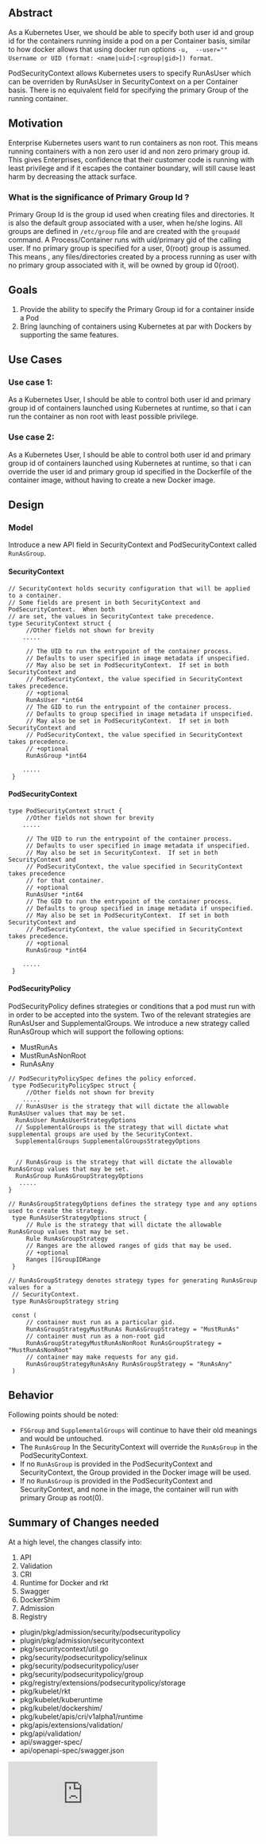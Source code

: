 ## Abstract


As a Kubernetes User, we should be able to specify both user id and group id for the containers running 
inside a pod on a per Container basis, similar to how docker allows that using docker run options `-u, 
--user="" Username or UID (format: <name|uid>[:<group|gid>]) format`.

PodSecurityContext allows Kubernetes users to specify RunAsUser which can be overriden by RunAsUser
in SecurityContext on a per Container basis. There is no equivalent field for specifying the primary
Group of the running container.

## Motivation

Enterprise Kubernetes users want to run containers as non root. This means running containers with a 
non zero user id and non zero primary group id. This gives Enterprises, confidence that their customer code
is running with least privilege and if it escapes the container boundary, will still cause least harm
by decreasing the attack surface.

### What is the significance of Primary Group Id ?
Primary Group Id is the group id used when creating files and directories. It is also the default group 
associated with a user, when he/she logins. All groups are defined in `/etc/group` file and are created
with the `groupadd` command. A Process/Container runs with uid/primary gid of the calling user. If no
primary group is specified for a user, 0(root) group is assumed. This means , any files/directories created
by a process running as user with no primary group associated with it, will be owned by group id 0(root).

## Goals

1. Provide the ability to specify the Primary Group id for a container inside a Pod
2. Bring launching of containers using Kubernetes at par with Dockers by supporting the same features.


## Use Cases

### Use case 1:
As a Kubernetes User, I should be able to control both user id and primary group id of containers 
launched using Kubernetes at runtime, so that i can run the container as non root with least possible
privilege.

### Use case 2:
As a Kubernetes User, I should be able to control both user id and primary group id of containers 
launched using Kubernetes at runtime, so that i can override the user id and primary group id specified
in the Dockerfile of the container image, without having to create a new Docker image.

## Design

### Model

Introduce a new API field in SecurityContext and PodSecurityContext called `RunAsGroup`.

#### SecurityContext

```
// SecurityContext holds security configuration that will be applied to a container.
// Some fields are present in both SecurityContext and PodSecurityContext.  When both
// are set, the values in SecurityContext take precedence.
type SecurityContext struct {
     //Other fields not shown for brevity
    ..... 

     // The UID to run the entrypoint of the container process.
     // Defaults to user specified in image metadata if unspecified.
     // May also be set in PodSecurityContext.  If set in both SecurityContext and
     // PodSecurityContext, the value specified in SecurityContext takes precedence.
     // +optional
     RunAsUser *int64
     // The GID to run the entrypoint of the container process.
     // Defaults to group specified in image metadata if unspecified.
     // May also be set in PodSecurityContext.  If set in both SecurityContext and
     // PodSecurityContext, the value specified in SecurityContext takes precedence.
     // +optional
     RunAsGroup *int64

    .....
 }
```

#### PodSecurityContext 

```
type PodSecurityContext struct {
     //Other fields not shown for brevity
    ..... 

     // The UID to run the entrypoint of the container process.
     // Defaults to user specified in image metadata if unspecified.
     // May also be set in SecurityContext.  If set in both SecurityContext and
     // PodSecurityContext, the value specified in SecurityContext takes precedence
     // for that container.
     // +optional
     RunAsUser *int64
     // The GID to run the entrypoint of the container process.
     // Defaults to group specified in image metadata if unspecified.
     // May also be set in PodSecurityContext.  If set in both SecurityContext and
     // PodSecurityContext, the value specified in SecurityContext takes precedence.
     // +optional
     RunAsGroup *int64

    .....
 }
```

#### PodSecurityPolicy

PodSecurityPolicy defines strategies or conditions that a pod must run with in order to be accepted
into the system. Two of the relevant strategies are RunAsUser and SupplementalGroups. We introduce 
a new strategy called RunAsGroup which will support the following options:
- MustRunAs
- MustRunAsNonRoot
- RunAsAny

```
// PodSecurityPolicySpec defines the policy enforced.
 type PodSecurityPolicySpec struct {
     //Other fields not shown for brevity
    ..... 
  // RunAsUser is the strategy that will dictate the allowable RunAsUser values that may be set.
  RunAsUser RunAsUserStrategyOptions
  // SupplementalGroups is the strategy that will dictate what supplemental groups are used by the SecurityContext.
  SupplementalGroups SupplementalGroupsStrategyOptions


  // RunAsGroup is the strategy that will dictate the allowable RunAsGroup values that may be set.
  RunAsGroup RunAsGroupStrategyOptions
   .....
}

// RunAsGroupStrategyOptions defines the strategy type and any options used to create the strategy.
 type RunAsUserStrategyOptions struct {
     // Rule is the strategy that will dictate the allowable RunAsGroup values that may be set.
     Rule RunAsGroupStrategy
     // Ranges are the allowed ranges of gids that may be used.
     // +optional
     Ranges []GroupIDRange
 }

// RunAsGroupStrategy denotes strategy types for generating RunAsGroup values for a
 // SecurityContext.
 type RunAsGroupStrategy string
 
 const (
     // container must run as a particular gid.
     RunAsGroupStrategyMustRunAs RunAsGroupStrategy = "MustRunAs"
     // container must run as a non-root gid
     RunAsGroupStrategyMustRunAsNonRoot RunAsGroupStrategy = "MustRunAsNonRoot"
     // container may make requests for any gid.
     RunAsGroupStrategyRunAsAny RunAsGroupStrategy = "RunAsAny"
 )
```

## Behavior

Following points should be noted:

- `FSGroup` and `SupplementalGroups` will continue to have their old meanings and would be untouched.  
- The `RunAsGroup` In the SecurityContext will override the `RunAsGroup` in the PodSecurityContext.
- If no `RunAsGroup` is provided in the PodSecurityContext and SecurityContext, the Group provided 
  in the Docker image will be used.
- If no `RunAsGroup` is provided in the PodSecurityContext and SecurityContext, and none in the image,
  the container will run with primary Group as root(0).

## Summary of Changes needed

At a high level, the changes classify into:
1. API
2. Validation
3. CRI
4. Runtime for Docker and rkt
5. Swagger
6. DockerShim
7. Admission
8. Registry

- plugin/pkg/admission/security/podsecuritypolicy
- plugin/pkg/admission/securitycontext
- pkg/securitycontext/util.go
- pkg/security/podsecuritypolicy/selinux
- pkg/security/podsecuritypolicy/user
- pkg/security/podsecuritypolicy/group
- pkg/registry/extensions/podsecuritypolicy/storage
- pkg/kubelet/rkt
- pkg/kubelet/kuberuntime
- pkg/kubelet/dockershim/
- pkg/kubelet/apis/cri/v1alpha1/runtime
- pkg/apis/extensions/validation/
- pkg/api/validation/
- api/swagger-spec/
- api/openapi-spec/swagger.json

<!-- BEGIN MUNGE: GENERATED_ANALYTICS -->
[![AnalytIcs](https://kubernetes-site.appspot.com/UA-36037335-10/GitHub/docs/proposals/security-context-constraints.md?pixel)]()
<!-- END MUNGE: GENERATED_ANALYTICS -->  
